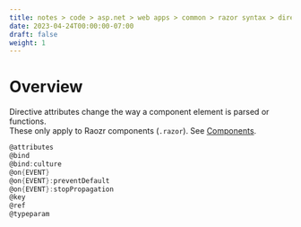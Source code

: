 ```yaml
---
title: notes > code > asp.net > web apps > common > razor syntax > directive attributes
date: 2023-04-24T00:00:00-07:00
draft: false
weight: 1
---
```


# Overview
Directive attributes change the way a component element is parsed or functions.  
These only apply to Raozr components (`.razor`).  See [Components](../../blazor/fundamentals/components/overview.md).
```cs
@attributes
@bind
@bind:culture
@on{EVENT}
@on{EVENT}:preventDefault
@on{EVENT}:stopPropagation
@key
@ref
@typeparam
```
